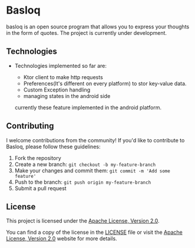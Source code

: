 # Basloq 
basloq is an open source program that allows you to express your thoughts in the form of quotes. The project is currently under development.

## Technologies
- Technologies implemented so far are:
  - Ktor client to make http requests
  - Preferences(It's different on every platform) to stor key-value data. 
  - Custom Exception handling
  - managing states in the android side

  currently these feature implemented in the android platform.

## Contributing

I welcome contributions from the community! If you'd like to contribute to Basloq, please follow these guidelines:

1. Fork the repository
2. Create a new branch: `git checkout -b my-feature-branch`
3. Make your changes and commit them: `git commit -m 'Add some feature'`
4. Push to the branch: `git push origin my-feature-branch`
5. Submit a pull request


## License
This project is licensed under the [Apache License, Version 2.0](https://www.apache.org/licenses/LICENSE-2.0).

You can find a copy of the license in the [LICENSE](LICENSE) file or visit the [Apache License, Version 2.0](https://www.apache.org/licenses/LICENSE-2.0) website for more details.
